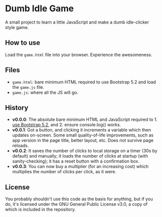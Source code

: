 # Dumb Idle Game

A small project to learn a little JavaScript and make a dumb idle-clicker style game.


## How to use

Load the `game.html` file into your browser. Experience the awesomeness. 


## Files

* `game.html`: bare minimum HTML required to use Bootstrap 5.2 and load the `game.js` file.
* `game.js`: where all the JS will go. 


## History

* **v0.0.0**: The absolute bare minimum HTML and JavaScript required to 1. [use Bootstrap 5.2](https://getbootstrap.com/docs/5.2/getting-started/introduction/), and 2. ensure console.log() works.
* **v0.0.1**: Got a button, and clicking it increments a variable which then updates on-screen. Some small quality-of-life improvements, such as app version in the page title, better layout, etc. Does not survive page reloads.
* **v0.0.2**: It saves the number of clicks to local storage on a timer (30s by default) and manually; it loads the number of clicks at startup (with sanity-checking); it has a reset button with a confirmation box.
* **v0.0.3**: You can now buy a multiplier (for an increasing cost) which multiplies the number of clicks per click, as it were.


## License

You probably shouldn't use this code as the basis for anything, but if you do, it's licensed under the GNU General Public License v3.0, a copy of which is included in the repository.